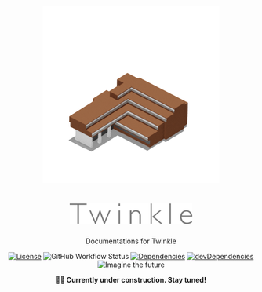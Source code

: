 <div align="center">

![](/src/assets/bldg-cl.png)

# <img src="./src/assets/logo.svg" alt="Twinkle" width="250">

Documentations for Twinkle

[![License](https://img.shields.io/github/license/nandenjin/twinkle-docs?style=flat-square)](/LICENSE)
![GitHub Workflow Status](https://img.shields.io/github/workflow/status/nandenjin/twinkle-docs/CI?style=flat-square)
[![Dependencies](https://img.shields.io/david/nandenjin/twinkle-docs?style=flat-square)](https://david-dm.org/nandenjin/twinkle-docs)
[![devDependencies](https://img.shields.io/david/dev/nandenjin/twinkle-docs?style=flat-square)](https://david-dm.org/nandenjin/twinkle-docs?type=dev)
![Imagine the future](https://img.shields.io/badge/Imagine%20the-future-%230bf?style=flat-square)

**👨‍🏭 Currently under construction. Stay tuned!**

</div>
